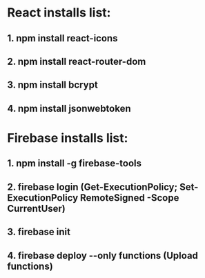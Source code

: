 # React installs list:
## 1. npm install react-icons
## 2. npm install react-router-dom
## 3. npm install bcrypt
## 4. npm install jsonwebtoken

# Firebase installs list:
## 1. npm install -g firebase-tools
## 2. firebase login (Get-ExecutionPolicy; Set-ExecutionPolicy RemoteSigned -Scope CurrentUser)
## 3. firebase init
## 4. firebase deploy --only functions (Upload functions)
